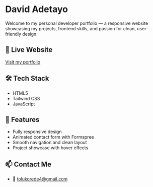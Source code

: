# David Adetayo

Welcome to my personal developer portfolio — a responsive website showcasing my projects, frontend skills, and passion for clean, user-friendly design.

## 🔗 Live Website
[Visit my portfolio](https://davidoadetayo.github.io/demo-portfolio-website/)

## 🛠️ Tech Stack
- HTML5  
- Tailwind CSS  
- JavaScript

## 🚀 Features
- Fully responsive design
- Animated contact form with Formspree
- Smooth navigation and clean layout
- Project showcase with hover effects

## 📫 Contact Me
- 📧 tolukorede4@gmail.com 
